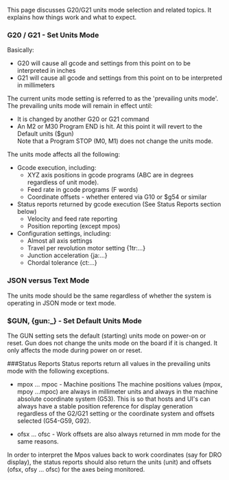 This page discusses G20/G21 units mode selection and related topics. It explains how things work and what to expect.

### G20 / G21 - Set Units Mode
Basically:
* G20 will cause all gcode and settings from this point on to be interpreted in inches
* G21 will cause all gcode and settings from this point on to be interpreted in millimeters

The current units mode setting is referred to as the 'prevailing units mode'. The prevailing units mode will remain in effect until:
* It is changed by another G20 or G21 command
* An M2 or M30 Program END is hit. At this point it will revert to the Default units ($gun)<br>Note that a Program STOP (M0, M1) does not change the units mode.

The units mode affects all the following:
* Gcode execution, including:
  * XYZ axis positions in gcode programs (ABC are in degrees regardless of unit mode).
  * Feed rate in gcode programs (F words)
  * Coordinate offsets - whether entered via G10 or $g54 or similar
* Status reports returned by gcode execution (See Status Reports section below)
  * Velocity and feed rate reporting
  * Position reporting (except mpos)
* Configuration settings, including:
  * Almost all axis settings
  * Travel per revolution motor setting {1tr:...}
  * Junction acceleration {ja:...}
  * Chordal tolerance {ct:...}

### JSON versus Text Mode
The units mode should be the same regardless of whether the system is operating in JSON mode or text mode.

### $GUN, {gun:_} - Set Default Units Mode
The GUN setting sets the default (starting) units mode on power-on or reset. Gun does not change the units mode on the board if it is changed. It only affects the mode during power on or reset.

###Status Reports
Status reports return all values in the prevailing units mode with the following exceptions.

* mpox ... mpoc - Machine positions
The machine positions values (mpox, mpoy ...mpoc) are always in millimeter units and always in the machine absolute coordinate system (G53). This is so that hosts and UI's can always have a stable position reference for display generation regardless of the G2/G21 setting or the coordinate system and offsets selected (G54-G59, G92).

* ofsx ... ofsc - Work offsets are also always returned in mm mode for the same reasons.

In order to interpret the Mpos values back to work coordinates (say for DRO display), the status reports should also return the units (unit) and offsets (ofsx, ofsy ... ofsc) for the axes being monitored.
